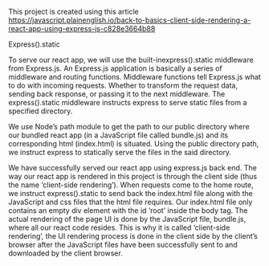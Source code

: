 This project is created using this article
https://javascript.plainenglish.io/back-to-basics-client-side-rendering-a-react-app-using-express-js-c828e3664b88

Express().static

To serve our react app, we will use the built-inexpress().static middleware from Express.js. An Express.js application is basically a series of middleware and routing functions. Middleware functions tell Express.js what to do with incoming requests. Whether to transform the request data, sending back response, or passing it to the next middleware. The express().static middleware instructs express to serve static files from a specified directory.

We use Node’s path module to get the path to our public directory where our bundled react app (in a JavaScript file called bundle.js) and its corresponding html (index.html) is situated. Using the public directory path, we instruct express to statically serve the files in the said directory.

We have successfully served our react app using express.js back end. The way our react app is rendered in this project is through the client side (thus the name ‘client-side rendering’). When requests come to the home route, we instruct express().static to send back the index.html file along with the JavaScript and css files that the html file requires. Our index.html file only contains an empty div element with the id ‘root’ inside the body tag. The actual rendering of the page UI is done by the JavaScript file, bundle.js, where all our react code resides. This is why it is called ‘client-side rendering’, the UI rendering process is done in the client side by the client’s browser after the JavaScript files have been successfully sent to and downloaded by the client browser. 